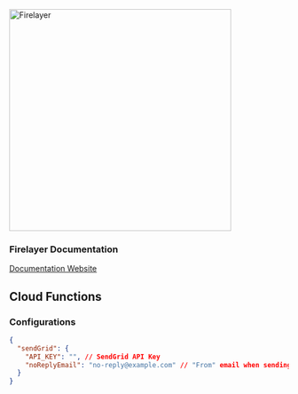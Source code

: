 <a href="https://firelayer.io/">
  <img src="https://user-images.githubusercontent.com/3942799/78354854-884c2780-75a4-11ea-9882-a716e2095e98.png" alt="Firelayer" width="400" />
</a>

### Firelayer Documentation

[Documentation Website](https://firelayer.io/docs)

## Cloud Functions

### Configurations
```json
{
  "sendGrid": {
    "API_KEY": "", // SendGrid API Key
    "noReplyEmail": "no-reply@example.com" // "From" email when sending Auth emails
  }
}
```
